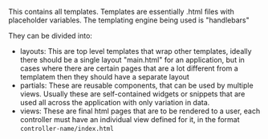 This contains all templates. 
Templates are essentially .html files with placeholder variables.
The templating engine being used is "handlebars" 

They can be divided into: 
  - layouts: This are top level templates that wrap other templates, ideally there should be a single layout "main.html" for an application, but in cases where there are certain pages that are a lot different from a templatem then they should have a separate layout
  - partials: These are reusable components, that can be used by multiple views. Usually these are self-contained widgets or snippets that are used all across the application with only variation in data.
  - views: These are final html pages that are to be rendered to a user, each controller must have an individual view defined for it, in the format `controller-name/index.html`